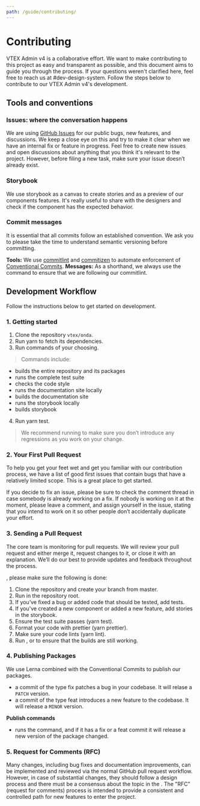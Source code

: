 ```yaml
---
path: /guide/contributing/
---
```


# Contributing

VTEX Admin v4 is a collaborative effort. We want to make contributing to this project as easy and transparent as possible, and this document aims to guide you through the process. If your questions weren't clarified here, feel free to reach us at #dev-design-system. Follow the steps below to contribute to our VTEX Admin v4's development.

## Tools and conventions

### Issues: where the conversation happens

We are using [GitHub Issues](https://github.com/vtex/onda/issues) for our public bugs, new features, and discussions. We keep a close eye on this and try to make it clear when we have an internal fix or feature in progress. Feel free to create new issues and open discussions about anything that you think it's relevant to the project. However, before filing a new task, make sure your issue doesn’t already exist.

### Storybook

We use storybook as a canvas to create stories and as a preview of our components features. It's really useful to share with the designers and check if the component has the expected behavior.


### Commit messages

It is essential that all commits follow an established convention. We ask you to please take the time to understand semantic versioning before committing.

**Tools:** We use [commitlint](https://commitlint.js.org/#/) and [commitizen](http://commitizen.github.io/cz-cli/) to automate enforcement of [Conventional Commits](https://www.conventionalcommits.org/). 
**Messages:** As a shorthand, we always use the <highlight message="git cz"></highlight> command to ensure that we are following our commitlint.


## Development Workflow

Follow the instructions below to get started on development. 

### 1. Getting started 

 1. Clone the repository `vtex/onda`.
 2. Run yarn to fetch its dependencies.
 3. Run commands of your choosing. 
> Commands include:

- <highlight message="yarn build"></highlight> builds the entire repository and its packages
- <highlight message="yarn test"></highlight> runs the complete test suite
- <highlight message="yarn lint"></highlight> checks the code style
- <highlight message="yarn admin:site"></highlight> runs the documentation site locally
- <highlight message="yarn build-site:admin"></highlight> builds the documentation site
- <highlight message="yarn storybook:admin"></highlight> runs the storybook locally
- <highlight message="yarn build-storybook:admin"></highlight> builds storybook

 4. Run yarn test.
> We recommend running <highlight message="yarn test"></highlight> to make sure you don’t introduce any regressions as you work on your change.

### 2. Your First Pull Request

To help you get your feet wet and get you familiar with our contribution process, we have a list of good first issues that contain bugs that have a relatively limited scope. This is a great place to get started.

If you decide to fix an issue, please be sure to check the comment thread in case somebody is already working on a fix. If nobody is working on it at the moment, please leave a comment, and assign yourself in the issue, stating that you intend to work on it so other people don’t accidentally duplicate your effort.

### 3. Sending a Pull Request

The core team is monitoring for pull requests. We will review your pull request and either merge it, request changes to it, or close it with an explanation. We’ll do our best to provide updates and feedback throughout the process.

<highlight message="Before submitting a pull request"></highlight>, please make sure the following is done:

 1. Clone the repository and create your branch from master.  
 2. Run <highlight message="yarn"></highlight> in the repository root.  
 3. If you’ve fixed a bug or added code that should be tested, add tests.  
 4. If you've created a new component or added a new feature, add stories in the storybook.  
 5. Ensure the test suite passes (yarn test).  
 6. Format your code with prettier (yarn prettier).  
 7. Make sure your code lints (yarn lint).  
 8. Run <highlight message="yarn build"></highlight>, <highlight message="yarn build-storybook:admin"></highlight> or <highlight message="yarn build-site:admin"></highlight> to ensure that the builds are still working.  

### 4. Publishing Packages

We use Lerna combined with the Conventional Commits to publish our packages.
- <highlight message="fix:"></highlight> a commit of the type fix patches a bug in your codebase. It will relase a `PATCH` version.
- <highlight message="feat:"></highlight> a commit of the type feat introduces a new feature to the codebase. It will release a `MINOR` version.

**Publish commands**

- <highlight message="yarn publish:packages"></highlight> runs the <highlight message="lerna publish"></highlight> command, and if it has a fix or a feat commit it will release a new version of the package changed.

### 5. Request for Comments (RFC)

Many changes, including bug fixes and documentation improvements, can be implemented and reviewed via the normal GitHub pull request workflow.
However, in case of substantial changes, they should follow a design process and there must be a consensus about the topic in the <highlight message="onda-core-team"></highlight>.
The "RFC" (request for comments) process is intended to provide a consistent and controlled path for new features to enter the project.
